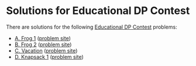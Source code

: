 # Solutions for Educational DP Contest

There are solutions for the following [Educational DP Contest](https://atcoder.jp/contests/dp) problems:

- [A. Frog 1](a.nim)
  ([problem site](https://atcoder.jp/contests/dp/tasks/dp_a))
- [B. Frog 2](b.nim)
  ([problem site](https://atcoder.jp/contests/dp/tasks/dp_b))
- [C. Vacation](c.nim)
  ([problem site](https://atcoder.jp/contests/dp/tasks/dp_c))
- [D. Knapsack 1](d.nim)
  ([problem site](https://atcoder.jp/contests/dp/tasks/dp_d))
